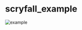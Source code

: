 # scryfall_example

![example](https://user-images.githubusercontent.com/129869926/231049813-84c0aade-a39f-40c5-8c31-b32e1c2b500e.png)

